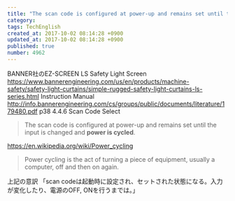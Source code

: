 ```yaml
---
title: "The scan code is configured at power-up and remains set until the input is changed and [power is cycled]"
category: 
tags: TechEnglish
created_at: 2017-10-02 08:14:28 +0900
updated_at: 2017-10-02 08:14:28 +0900
published: true
number: 4962
---
```


BANNER社のEZ-SCREEN LS Safety Light Screen
https://www.bannerengineering.com/us/en/products/machine-safety/safety-light-curtains/simple-rugged-safety-light-curtains-ls-series.html
Instruction Manual
http://info.bannerengineering.com/cs/groups/public/documents/literature/179480.pdf
p38
4.4.6 Scan Code Select

>  The scan code is configured at power-up and remains set until the input is changed and **power is cycled**.

https://en.wikipedia.org/wiki/Power_cycling
> Power cycling is the act of turning a piece of equipment, usually a computer, off and then on again. 

上記の意訳
「scan codeは起動時に設定され、セットされた状態になる。入力が変化したり、電源のOFF, ONを行うまでは。」

